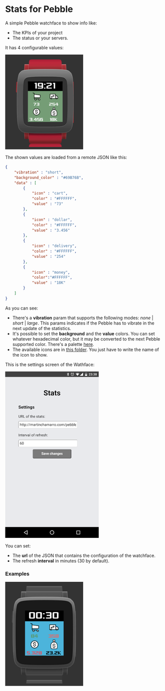 # Stats for Pebble

A simple Pebble watchface to show info like:

* The KPIs of your project
* The status or your servers.

It has 4 configurable values:

<img src="screenshots/screenshot.png" width="250" />

The shown values are loaded from a remote JSON like this:

~~~json
{
	"vibration" : "short",
	"background_color" : "#69B76B",
	"data" : [
		{
			"icon" : "cart",
			"color" : "#FFFFFF",
			"value" : "73"
		},
		{
			"icon" : "dollar",
			"color" : "#FFFFFF",
			"value" : "3.456"
		},
		{
			"icon" : "delivery",
			"color" : "#FFFFFF",
			"value" : "254"
		},
		{
			"icon" : "money",
			"color":"#FFFFFF",
			"value" : "18K"
		}
	]
}
~~~

As you can see:

* There's a **vibration** param that supports the following modes: *none* | *short* | *large*. This params indicates if the Pebble has to vibrate in the next update of the statistics.
* It's possible to set the **background** and the **value** colors. You can set whatever hexadecimal color, but it may be converted to the next Pebble supported color. There's a palette [here](https://developer.pebble.com/guides/tools-and-resources/color-picker/).
* The available icons are in [this folder](resources/images). You just have to write the name of the icon to show.


This is the settings screen of the Wathface:

<img src="screenshots/screenshot2.png" width="300" />

You can set:

* The **url** of the JSON that contains the configuration of the watchface.
* The refresh **interval** in minutes (30 by default).

### Examples

<img src="screenshots/screenshot3.png" width="250" />

